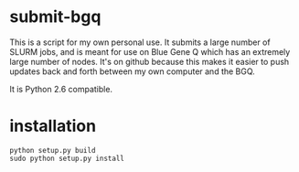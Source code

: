 # submit-bgq
This is a script for my own personal use.  It submits a large number of SLURM jobs,
and is meant for use on Blue Gene Q which has an extremely large number of nodes.
It's on github because this makes it easier to push updates back and forth between my own
computer and the BGQ.

It is Python 2.6 compatible.

# installation

    python setup.py build
    sudo python setup.py install
